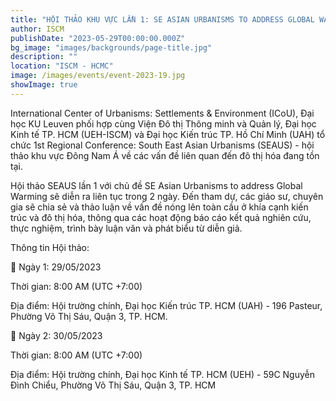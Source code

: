```yaml
---
title: "HỘI THẢO KHU VỰC LẦN 1: SE ASIAN URBANISMS TO ADDRESS GLOBAL WARMING"
author: ISCM
publishDate: "2023-05-29T00:00:00.000Z"
bg_image: "images/backgrounds/page-title.jpg"
description: "" 
location: "ISCM - HCMC"
image: /images/events/event-2023-19.jpg
showImage: true
---
```

International Center of Urbanisms: Settlements & Environment (ICoU), Đại học KU Leuven phối hợp cùng Viện Đô thị Thông minh và Quản lý, Đại học Kinh tế TP. HCM (UEH-ISCM) và Đại học Kiến trúc TP. Hồ Chí Minh (UAH) tổ chức 1st Regional Conference: South East Asian Urbanisms (SEAUS) - hội thảo khu vực Đông Nam Á về các vấn đề liên quan đến đô thị hóa đang tồn tại.

Hội thảo SEAUS lần 1 với chủ đề SE Asian Urbanisms to address Global Warming sẽ diễn ra liên tục trong 2 ngày. Đến tham dự, các giáo sư, chuyên gia sẽ chia sẻ và thảo luận về vấn đề nóng lên toàn cầu ở khía cạnh kiến trúc và đô thị hóa, thông qua các hoạt động báo cáo kết quả nghiên cứu, thực nghiệm, trình bày luận văn và phát biểu từ diễn giả.

Thông tin Hội thảo:

🔴 Ngày 1: 29/05/2023

Thời gian: 8:00 AM (UTC +7:00)

Địa điểm: Hội trường chính, Đại học Kiến trúc TP. HCM (UAH) - 196 Pasteur, Phường Võ Thị Sáu, Quận 3, TP. HCM.

🔴 Ngày 2: 30/05/2023

Thời gian: 8:00 AM (UTC +7:00)

Địa điểm: Hội trường chính, Đại học Kinh tế TP. HCM (UEH) - 59C Nguyễn Đình Chiểu, Phường Võ Thị Sáu, Quận 3, TP. HCM

